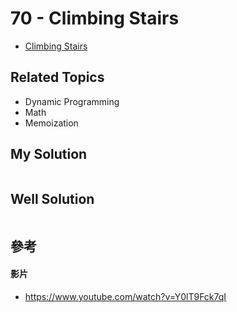 # 70 - Climbing Stairs

* [Climbing Stairs](https://leetcode.com/problems/climbing-stairs/)

## Related Topics
* Dynamic Programming
* Math
* Memoization

## My Solution
```java

```

## Well Solution
```java

```

## 參考
#### 影片
* https://www.youtube.com/watch?v=Y0lT9Fck7qI
